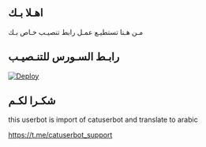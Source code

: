 ## اهـلا بـك
مـن هـنا تستطيـع عمـل رابط تنصيـب خـاص بـك

## رابـط السـورس للتنـصيـب

[![Deploy](https://www.herokucdn.com/deploy/button.svg)](https://heroku.com/deploy?template=https://github.com/sa1jad56/jmthon)

## شكـرا لكـم 


this userbot is import of catuserbot and translate to arabic

https://t.me/catuserbot_support
